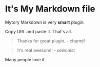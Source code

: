 # It's My Markdown file

Mytory Markdown is very **smart** plugin.

Copy URL and paste it. That's all.

> Thanks for great plugin.
> \- charmjf

> It's real awesom!!
> \- sewonist

Many people love it.